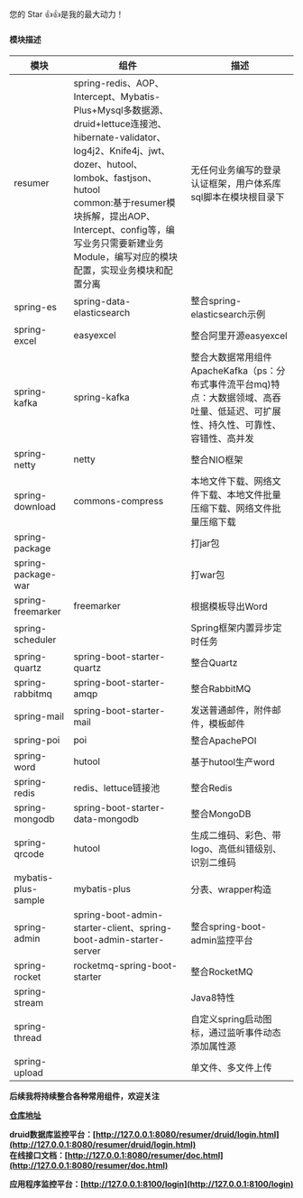 您的 Star :+1::+1:是我的最大动力！

 <h4>模块描述<h4/>

| 模块|组件|描述|
|-|-|-|
|resumer|spring-redis、AOP、Intercept、Mybatis-Plus+Mysql多数据源、druid+lettuce连接池、hibernate-validator、log4j2、Knife4j、jwt、dozer、hutool、lombok、fastjson、hutool<br/>common:基于resumer模块拆解，提出AOP、Intercept、config等，编写业务只需要新建业务Module，编写对应的模块配置，实现业务模块和配置分离 | 无任何业务编写的登录认证框架，用户体系库sql脚本在模块根目录下|
|spring-es| spring-data-elasticsearch| 整合spring-elasticsearch示例|
|spring-excel| easyexcel|整合阿里开源easyexcel|
| spring-kafka| spring-kafka| 整合大数据常用组件ApacheKafka（ps：分布式事件流平台mq)特点：大数据领域、高吞吐量、低延迟、可扩展性、持久性、可靠性、容错性、高并发 |
| spring-netty| netty|整合NIO框架|
| spring-download|commons-compress| 本地文件下载、网络文件下载、本地文件批量压缩下载、网络文件批量压缩下载|| spring-upload|| 单文件、多文件上传|
|spring-package||打jar包|
|spring-package-war||打war包|
|spring-freemarker|freemarker|根据模板导出Word|
|spring-scheduler|| Spring框架内置异步定时任务|
|spring-quartz|spring-boot-starter-quartz|整合Quartz|
|spring-rabbitmq| spring-boot-starter-amqp| 整合RabbitMQ|
|spring-mail|spring-boot-starter-mail| 发送普通邮件，附件邮件，模板邮件|
|spring-poi|poi|整合ApachePOI|
|spring-word|hutool|基于hutool生产word|
|spring-redis|redis、lettuce链接池|整合Redis|
|spring-mongodb|spring-boot-starter-data-mongodb|整合MongoDB|
|spring-qrcode|hutool| 生成二维码、彩色、带logo、高低纠错级别、识别二维码 |
|mybatis-plus-sample|mybatis-plus| 分表、wrapper构造 |
|spring-admin| spring-boot-admin-starter-client、spring-boot-admin-starter-server| 整合spring-boot-admin监控平台                                                   |
|spring-rocket| rocketmq-spring-boot-starter| 整合RocketMQ |
|spring-stream | |Java8特性|
|spring-thread| |自定义spring启动图标，通过监听事件动态添加属性源 |
|spring-upload| | 单文件、多文件上传|

后续我将持续整合各种常用组件，欢迎关注

[仓库地址](https://gitee.com/creyanghang/resumer/tree/master)

druid数据库监控平台：[http://127.0.0.1:8080/resumer/druid/login.html](http://127.0.0.1:8080/resumer/druid/login.html)<br/>
在线接口文档：[http://127.0.0.1:8080/resumer/doc.html](http://127.0.0.1:8080/resumer/doc.html)<br/>

应用程序监控平台：[http://127.0.0.1:8100/login](http://127.0.0.1:8100/login)<br/>